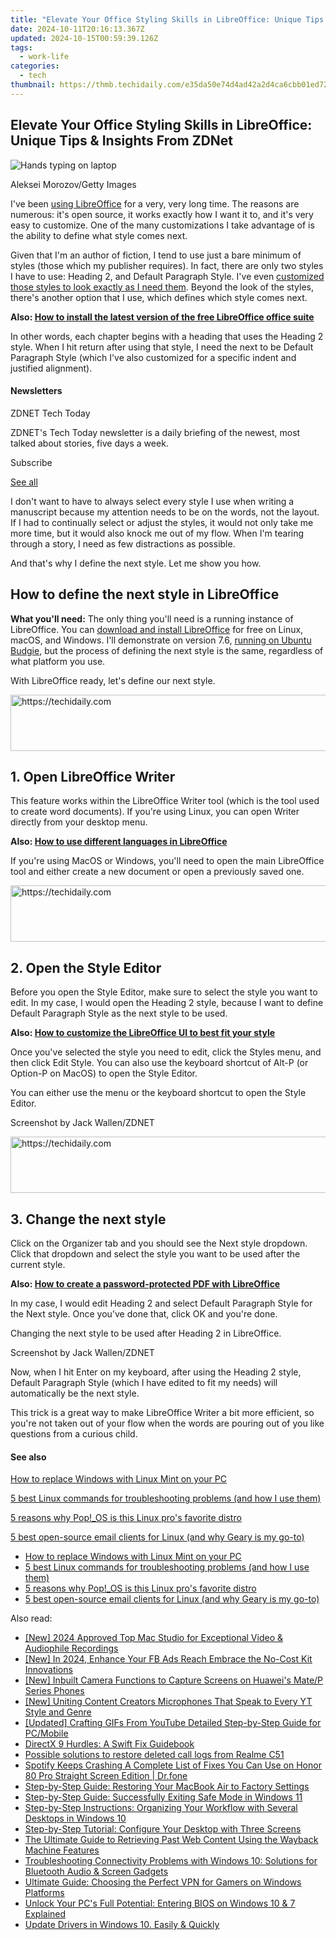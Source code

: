 ```yaml
---
title: "Elevate Your Office Styling Skills in LibreOffice: Unique Tips & Insights From ZDNet"
date: 2024-10-11T20:16:13.367Z
updated: 2024-10-15T00:59:39.126Z
tags:
  - work-life
categories:
  - tech
thumbnail: https://thmb.techidaily.com/e35da50e74d4ad42a2d4ca6cbb01ed721572402298c4b208ceac1efbbaaf58d4.png
---
```


## Elevate Your Office Styling Skills in LibreOffice: Unique Tips & Insights From ZDNet

![Hands typing on laptop](https://www.zdnet.com/a/img/resize/e8622a411da063c58ccc0a91402326a4365c7400/2023/09/13/b00439cb-2041-4b59-95fb-d9c212e8a012/gettyimages-1222725223-1.jpg?auto=webp&width=1280)

Aleksei Morozov/Getty Images

I've been [using LibreOffice](https://www.zdnet.com/home-and-office/work-life/how-to-create-a-libreoffice-template/) for a very, very long time. The reasons are numerous: it's open source, it works exactly how I want it to, and it's very easy to customize. One of the many customizations I take advantage of is the ability to define what style comes next.

Given that I'm an author of fiction, I tend to use just a bare minimum of styles (those which my publisher requires). In fact, there are only two styles I have to use: Heading 2, and Default Paragraph Style. I've even [customized those styles to look exactly as I need them](https://www.zdnet.com/home-and-office/work-life/how-to-edit-a-paragraph-style-in-libreoffice-and-why-you-should/). Beyond the look of the styles, there's another option that I use, which defines which style comes next. 

**Also: [How to install the latest version of the free LibreOffice office suite](https://www.zdnet.com/home-and-office/work-life/how-to-install-the-latest-version-of-the-free-libreoffice-office-suite-on-linux/)**

In other words, each chapter begins with a heading that uses the Heading 2 style. When I hit return after using that style, I need the next to be Default Paragraph Style (which I've also customized for a specific indent and justified alignment). 

#### Newsletters

ZDNET Tech Today

ZDNET's Tech Today newsletter is a daily briefing of the newest, most talked about stories, five days a week.

 Subscribe

[See all](https://www.zdnet.com/newsletters/)

I don't want to have to always select every style I use when writing a manuscript because my attention needs to be on the words, not the layout. If I had to continually select or adjust the styles, it would not only take me more time, but it would also knock me out of my flow. When I'm tearing through a story, I need as few distractions as possible.

And that's why I define the next style. Let me show you how.

## How to define the next style in LibreOffice

**What you'll need:** The only thing you'll need is a running instance of LibreOffice. You can [download and install LibreOffice](https://www.libreoffice.org/download/download-libreoffice/) for free on Linux, macOS, and Windows. I'll demonstrate on version 7.6, [running on Ubuntu Budgie](https://www.zdnet.com/article/this-official-ubuntu-spin-might-be-just-be-the-perfect-intro-to-linux/), but the process of defining the next style is the same, regardless of what platform you use.

With LibreOffice ready, let's define our next style.

<!-- affiliate ads begin -->
<a href="https://appsumo.8odi.net/c/5597632/2105882/7443" target="_top" id="2105882">
  <img src="//a.impactradius-go.com/display-ad/7443-2105882" border="0" alt="https://techidaily.com" width="728" height="90"/>
</a>
<img height="0" width="0" src="https://appsumo.8odi.net/i/5597632/2105882/7443" style="position:absolute;visibility:hidden;" border="0" />
<!-- affiliate ads end -->

## 1\. Open LibreOffice Writer

This feature works within the LibreOffice Writer tool (which is the tool used to create word documents). If you're using Linux, you can open Writer directly from your desktop menu. 

**Also: [How to use different languages in LibreOffice](https://www.zdnet.com/home-and-office/work-life/how-to-use-different-languages-in-libreoffice-and-why-you-might-need-this-feature/)**

If you're using MacOS or Windows, you'll need to open the main LibreOffice tool and either create a new document or open a previously saved one.

<!-- affiliate ads begin -->
<a href="https://unicoeye.pxf.io/c/5597632/2134224/18498" target="_top" id="2134224">
  <img src="//a.impactradius-go.com/display-ad/18498-2134224" border="0" alt="https://techidaily.com" width="728" height="90"/>
</a>
<img height="0" width="0" src="https://unicoeye.pxf.io/i/5597632/2134224/18498" style="position:absolute;visibility:hidden;" border="0" />
<!-- affiliate ads end -->

## 2\. Open the Style Editor

Before you open the Style Editor, make sure to select the style you want to edit. In my case, I would open the Heading 2 style, because I want to define Default Paragraph Style as the next style to be used. 

**Also: [How to customize the LibreOffice UI to best fit your style](https://www.zdnet.com/home-and-office/work-life/how-to-customize-the-libreoffice-ui-to-best-fit-your-style/)**

Once you've selected the style you need to edit, click the Styles menu, and then click Edit Style. You can also use the keyboard shortcut of Alt-P (or Option-P on MacOS) to open the Style Editor.

You can either use the menu or the keyboard shortcut to open the Style Editor.

Screenshot by Jack Wallen/ZDNET

<!-- affiliate ads begin -->
<a href="https://aligracehair.sjv.io/c/5597632/2135375/19272" target="_top" id="2135375">
  <img src="//a.impactradius-go.com/display-ad/19272-2135375" border="0" alt="https://techidaily.com" width="728" height="90"/>
</a>
<img height="0" width="0" src="https://aligracehair.sjv.io/i/5597632/2135375/19272" style="position:absolute;visibility:hidden;" border="0" />
<!-- affiliate ads end -->

## 3\. Change the next style

Click on the Organizer tab and you should see the Next style dropdown. Click that dropdown and select the style you want to be used after the current style. 

**Also: [How to create a password-protected PDF with LibreOffice](https://www.zdnet.com/article/how-to-create-a-password-protected-pdf-with-libreoffice/)**

In my case, I would edit Heading 2 and select Default Paragraph Style for the Next style. Once you've done that, click OK and you're done.

Changing the next style to be used after Heading 2 in LibreOffice.

Screenshot by Jack Wallen/ZDNET

Now, when I hit Enter on my keyboard, after using the Heading 2 style, Default Paragraph Style (which I have edited to fit my needs) will automatically be the next style.

This trick is a great way to make LibreOffice Writer a bit more efficient, so you're not taken out of your flow when the words are pouring out of you like questions from a curious child.

#### See also

[How to replace Windows with Linux Mint on your PC](https://www.zdnet.com/article/how-to-replace-windows-with-linux-mint-on-your-pc/ "How to replace Windows with Linux Mint on your PC")

[5 best Linux commands for troubleshooting problems (and how I use them)](https://www.zdnet.com/article/5-best-linux-commands-for-troubleshooting-problems-and-how-i-use-them/ "5 best Linux commands for troubleshooting problems (and how I use them)")

[5 reasons why Pop!\_OS is this Linux pro's favorite distro](https://www.zdnet.com/article/5-reasons-why-pop-os-is-this-linux-pros-favorite-distro/ "5 reasons why Pop!_OS is this Linux pro's favorite distro")

[5 best open-source email clients for Linux (and why Geary is my go-to)](https://www.zdnet.com/article/5-best-open-source-email-clients-for-linux-and-why-geary-is-my-go-to/ "5 best open-source email clients for Linux (and why Geary is my go-to)")

* [How to replace Windows with Linux Mint on your PC](https://www.zdnet.com/article/how-to-replace-windows-with-linux-mint-on-your-pc/ "How to replace Windows with Linux Mint on your PC")
* [5 best Linux commands for troubleshooting problems (and how I use them)](https://www.zdnet.com/article/5-best-linux-commands-for-troubleshooting-problems-and-how-i-use-them/ "5 best Linux commands for troubleshooting problems (and how I use them)")
* [5 reasons why Pop!\_OS is this Linux pro's favorite distro](https://www.zdnet.com/article/5-reasons-why-pop-os-is-this-linux-pros-favorite-distro/ "5 reasons why Pop!_OS is this Linux pro's favorite distro")
* [5 best open-source email clients for Linux (and why Geary is my go-to)](https://www.zdnet.com/article/5-best-open-source-email-clients-for-linux-and-why-geary-is-my-go-to/ "5 best open-source email clients for Linux (and why Geary is my go-to)")

<ins class="adsbygoogle"
     style="display:block"
     data-ad-format="autorelaxed"
     data-ad-client="ca-pub-7571918770474297"
     data-ad-slot="1223367746"></ins>

<ins class="adsbygoogle"
     style="display:block"
     data-ad-client="ca-pub-7571918770474297"
     data-ad-slot="8358498916"
     data-ad-format="auto"
     data-full-width-responsive="true"></ins>

<span class="atpl-alsoreadstyle">Also read:</span>
<div><ul>
<li><a href="https://remote-screen-capture.techidaily.com/new-2024-approved-top-mac-studio-for-exceptional-video-and-audiophile-recordings/"><u>[New] 2024 Approved Top Mac Studio for Exceptional Video & Audiophile Recordings</u></a></li>
<li><a href="https://facebook-clips.techidaily.com/new-in-2024-enhance-your-fb-ads-reach-embrace-the-no-cost-kit-innovations/"><u>[New] In 2024, Enhance Your FB Ads Reach Embrace the No-Cost Kit Innovations</u></a></li>
<li><a href="https://visual-screen-recording.techidaily.com/new-inbuilt-camera-functions-to-capture-screens-on-huaweis-matep-series-phones/"><u>[New] Inbuilt Camera Functions to Capture Screens on Huawei's Mate/P Series Phones</u></a></li>
<li><a href="https://facebook-record-videos.techidaily.com/new-uniting-content-creators-microphones-that-speak-to-every-yt-style-and-genre/"><u>[New] Uniting Content Creators Microphones That Speak to Every YT Style and Genre</u></a></li>
<li><a href="https://youtube-video-recordings.techidaily.com/updated-crafting-gifs-from-youtube-detailed-step-by-step-guide-for-pcmobile/"><u>[Updated] Crafting GIFs From YouTube Detailed Step-by-Step Guide for PC/Mobile</u></a></li>
<li><a href="https://driver-error.techidaily.com/directx-9-hurdles-a-swift-fix-guidebook/"><u>DirectX 9 Hurdles: A Swift Fix Guidebook</u></a></li>
<li><a href="https://review-topics.techidaily.com/possible-solutions-to-restore-deleted-call-logs-from-realme-c51-by-fonelab-android-recover-call-logs/"><u>Possible solutions to restore deleted call logs from Realme C51</u></a></li>
<li><a href="https://howto.techidaily.com/spotify-keeps-crashing-a-complete-list-of-fixes-you-can-use-on-honor-80-pro-straight-screen-edition-drfone-by-drfone-fix-android-problems-fix-android-problems/"><u>Spotify Keeps Crashing A Complete List of Fixes You Can Use on Honor 80 Pro Straight Screen Edition | Dr.fone</u></a></li>
<li><a href="https://tech-savvy.techidaily.com/step-by-step-guide-restoring-your-macbook-air-to-factory-settings/"><u>Step-by-Step Guide: Restoring Your MacBook Air to Factory Settings</u></a></li>
<li><a href="https://tech-savvy.techidaily.com/step-by-step-guide-successfully-exiting-safe-mode-in-windows-11/"><u>Step-by-Step Guide: Successfully Exiting Safe Mode in Windows 11</u></a></li>
<li><a href="https://tech-savvy.techidaily.com/step-by-step-instructions-organizing-your-workflow-with-several-desktops-in-windows-10/"><u>Step-by-Step Instructions: Organizing Your Workflow with Several Desktops in Windows 10</u></a></li>
<li><a href="https://tech-savvy.techidaily.com/step-by-step-tutorial-configure-your-desktop-with-three-screens/"><u>Step-by-Step Tutorial: Configure Your Desktop with Three Screens</u></a></li>
<li><a href="https://tech-recovery.techidaily.com/the-ultimate-guide-to-retrieving-past-web-content-using-the-wayback-machine-features/"><u>The Ultimate Guide to Retrieving Past Web Content Using the Wayback Machine Features</u></a></li>
<li><a href="https://tech-savvy.techidaily.com/troubleshooting-connectivity-problems-with-windows-10-solutions-for-bluetooth-audio-and-screen-gadgets/"><u>Troubleshooting Connectivity Problems with Windows 10: Solutions for Bluetooth Audio & Screen Gadgets</u></a></li>
<li><a href="https://tech-savvy.techidaily.com/ultimate-guide-choosing-the-perfect-vpn-for-gamers-on-windows-platforms/"><u>Ultimate Guide: Choosing the Perfect VPN for Gamers on Windows Platforms</u></a></li>
<li><a href="https://tech-savvy.techidaily.com/unlock-your-pcs-full-potential-entering-bios-on-windows-10-and-7-explained/"><u>Unlock Your PC's Full Potential: Entering BIOS on Windows 10 & 7 Explained</u></a></li>
<li><a href="https://tech-savvy.techidaily.com/update-drivers-in-windows-10-easily-and-quickly/"><u>Update Drivers in Windows 10. Easily & Quickly</u></a></li>
</ul></div>


